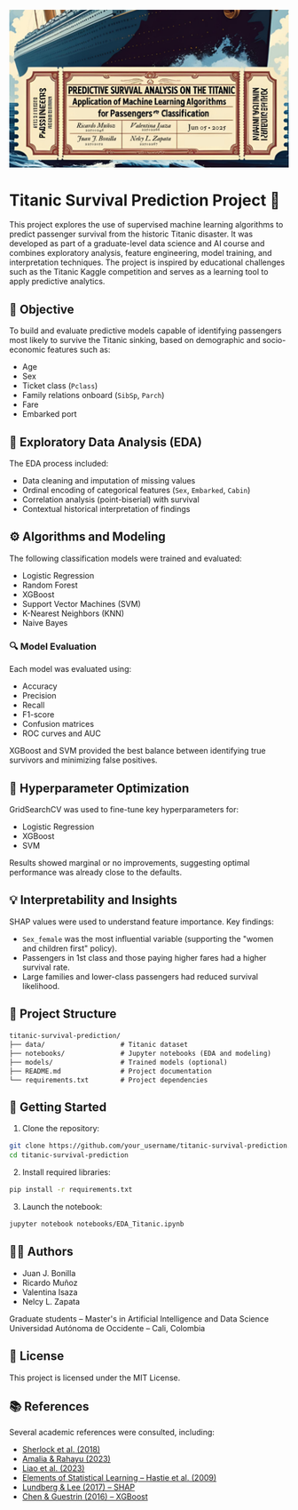 ![Titanic Ticket](https://github.com/Sharmineroz/Predictive-survival-analysis-for-Titanic-passengers/blob/main/Misc/Titanic.png)
# Titanic Survival Prediction Project 🚢

This project explores the use of supervised machine learning algorithms to predict passenger survival from the historic Titanic disaster. It was developed as part of a graduate-level data science and AI course and combines exploratory analysis, feature engineering, model training, and interpretation techniques. The project is inspired by educational challenges such as the Titanic Kaggle competition and serves as a learning tool to apply predictive analytics.

## 📌 Objective

To build and evaluate predictive models capable of identifying passengers most likely to survive the Titanic sinking, based on demographic and socio-economic features such as:

- Age
- Sex
- Ticket class (`Pclass`)
- Family relations onboard (`SibSp`, `Parch`)
- Fare
- Embarked port

## 🧪 Exploratory Data Analysis (EDA)

The EDA process included:

- Data cleaning and imputation of missing values
- Ordinal encoding of categorical features (`Sex`, `Embarked`, `Cabin`)
- Correlation analysis (point-biserial) with survival
- Contextual historical interpretation of findings

## ⚙️ Algorithms and Modeling

The following classification models were trained and evaluated:

- Logistic Regression
- Random Forest
- XGBoost
- Support Vector Machines (SVM)
- K-Nearest Neighbors (KNN)
- Naive Bayes

### 🔍 Model Evaluation

Each model was evaluated using:

- Accuracy
- Precision
- Recall
- F1-score
- Confusion matrices
- ROC curves and AUC

XGBoost and SVM provided the best balance between identifying true survivors and minimizing false positives.

## 🔧 Hyperparameter Optimization

GridSearchCV was used to fine-tune key hyperparameters for:

- Logistic Regression
- XGBoost
- SVM

Results showed marginal or no improvements, suggesting optimal performance was already close to the defaults.

## 💡 Interpretability and Insights

SHAP values were used to understand feature importance. Key findings:

- `Sex_female` was the most influential variable (supporting the "women and children first" policy).
- Passengers in 1st class and those paying higher fares had a higher survival rate.
- Large families and lower-class passengers had reduced survival likelihood.

## 📁 Project Structure

```
titanic-survival-prediction/
├── data/                   # Titanic dataset
├── notebooks/              # Jupyter notebooks (EDA and modeling)
├── models/                 # Trained models (optional)
├── README.md               # Project documentation
└── requirements.txt        # Project dependencies
```

## 🚀 Getting Started

1. Clone the repository:
```bash
git clone https://github.com/your_username/titanic-survival-prediction.git
cd titanic-survival-prediction
```

2. Install required libraries:
```bash
pip install -r requirements.txt
```

3. Launch the notebook:
```bash
jupyter notebook notebooks/EDA_Titanic.ipynb
```

## 👨‍💻 Authors

- Juan J. Bonilla
- Ricardo Muñoz
- Valentina Isaza
- Nelcy L. Zapata

Graduate students – Master's in Artificial Intelligence and Data Science  
Universidad Autónoma de Occidente – Cali, Colombia

## 📜 License

This project is licensed under the MIT License.

## 📚 References

Several academic references were consulted, including:

- [Sherlock et al. (2018)](https://arxiv.org/abs/1810.09851)
- [Amalia & Rahayu (2023)](https://journal.binus.ac.id/index.php/ijcshai/article/view/12163)
- [Liao et al. (2023)](https://www.ewadirect.com/proceedings/aemps/article/view/19451)
- [Elements of Statistical Learning – Hastie et al. (2009)](https://web.stanford.edu/~hastie/ElemStatLearn/)
- [Lundberg & Lee (2017) – SHAP](https://github.com/slundberg/shap)
- [Chen & Guestrin (2016) – XGBoost](https://arxiv.org/abs/1603.02754)




